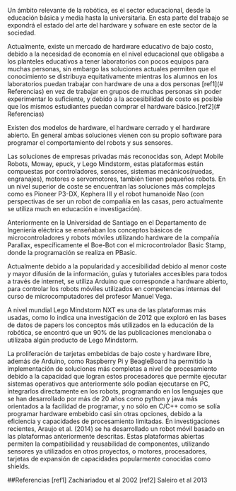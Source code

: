 Un ámbito relevante de la robótica, es el sector educacional, desde la educación 
básica y media hasta la universitaria. En esta parte del trabajo se expondrá el 
estado del arte del hardware y sofware en este sector de la sociedad.



Actualmente, existe un mercado de hardware educativo de bajo costo, debido a la 
necesidad de economía en el nivel educacional que obligaba a los planteles 
educativos a tener laboratorios con pocos equipos para muchas personas, sin embargo 
las soluciones actuales permiten que el conocimiento se distribuya equitativamente 
mientras los alumnos en los laboratorios puedan trabajar con hardware de una a dos 
personas [ref1](# Referencias) en vez de trabajar en grupos  de muchas personas sin 
poder experimentar lo suficiente, y debido a la accesibilidad de costo es posible 
que los mismos estudiantes puedan comprar el hardware básico.[ref2](# Referencias)

Existen dos modelos de hardware, el hardware cerrado y el hardware abierto. En 
general ambas soluciones vienen con su propio software para programar el 
comportamiento del robots y sus sensores.


Las soluciones de empresas privadas más reconocidas son, Adept Mobile Robots, Moway, 
epuck, y Lego Mindstorm, estas plataformas están compuestas por controladores, 
sensores, sistemas mecánicos(ruedas, engranajes), motores o servomotores, también 
tienen pequeños robots. En un nivel superior de coste se encuentran las soluciones 
más complejas como es Pioneer P3-DX, Kephera III y el robot humanoide Nao (con 
perspectivas de ser un robot de compañía en las casas, pero actualmente se utiliza 
much en educación e investigación).


Anteriormente en la Universidad de Santiago en el Departamento de Ingeniería 
eléctrica se enseñaban los conceptos básicos de microcontroladores y robots móviles 
utilizando hardware de la compañía Parallax, específicamente el Boe-Bot con el 
microcontrolador Basic Stamp, donde la programación se realiza en PBasic.

Actualmente debido a la popularidad y accesibilidad debido al menor coste y mayor 
difusión de la información, guías y tutoriales accesibles para todos a través de 
internet, se utiliza Arduino que corresponde a hardware abierto, para controlar los 
robots móviles utilizados en competencias internas del curso de microcomputadores 
del profesor Manuel Vega.


A nivel mundial Lego Mindstorm NXT es una de las plataformas más usadas, como lo 
indica una investigación de 2012 que exploró en las bases de datos de papers los 
conceptos más utilizados en la educación de la robótica, se encontró que un 90% de 
las publicaciones mencionaba o utilizaba algún producto de Lego Mindstorm.

La proliferación de tarjetas embebidas de bajo coste y hardware libre, además de 
Arduino, como Raspberry Pi y BeagleBoard ha permitido la implementación de 
soluciones más completas a nivel de procesamiento debido a la capacidad que logran 
estos procesadores que permite ejecutar sistemas operativos que anteriormente sólo 
podían ejecutarse en PC, integrarlos directamente en los robots, programando en los 
lenguajes que se han desarrollado por más de 20 años como python y java más 
orientados a la facilidad de programar, y no sólo en C/C++ como se solía programar 
hardware embebido casi sin otras opciones, debido a la eficiencia y capacidades de 
procesamiento limitadas. En investigaciones recientes, Araujo et al. (2014) se ha 
desarrollado un robot móvil basado en las plataformas anteriormente descritas.
Estas plataformas abiertas permiten la compatibilidad y reusabilidad de componentes, 
utilizando sensores ya utilizados en otros proyectos, o motores, procesadores, 
tarjetas de expansión de capacidades popularmente conocidas como shields.














##Referencias
[ref1] Zachiariadou et al 2002
[ref2] Saleiro et al 2013
